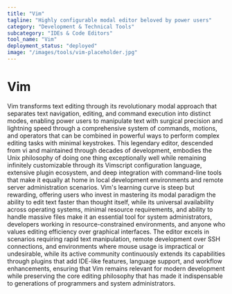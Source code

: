 ```yaml
---
title: "Vim"
tagline: "Highly configurable modal editor beloved by power users"
category: "Development & Technical Tools"
subcategory: "IDEs & Code Editors"
tool_name: "Vim"
deployment_status: "deployed"
image: "/images/tools/vim-placeholder.jpg"
---
```


# Vim

Vim transforms text editing through its revolutionary modal approach that separates text navigation, editing, and command execution into distinct modes, enabling power users to manipulate text with surgical precision and lightning speed through a comprehensive system of commands, motions, and operators that can be combined in powerful ways to perform complex editing tasks with minimal keystrokes. This legendary editor, descended from vi and maintained through decades of development, embodies the Unix philosophy of doing one thing exceptionally well while remaining infinitely customizable through its Vimscript configuration language, extensive plugin ecosystem, and deep integration with command-line tools that make it equally at home in local development environments and remote server administration scenarios. Vim's learning curve is steep but rewarding, offering users who invest in mastering its modal paradigm the ability to edit text faster than thought itself, while its universal availability across operating systems, minimal resource requirements, and ability to handle massive files make it an essential tool for system administrators, developers working in resource-constrained environments, and anyone who values editing efficiency over graphical interfaces. The editor excels in scenarios requiring rapid text manipulation, remote development over SSH connections, and environments where mouse usage is impractical or undesirable, while its active community continuously extends its capabilities through plugins that add IDE-like features, language support, and workflow enhancements, ensuring that Vim remains relevant for modern development while preserving the core editing philosophy that has made it indispensable to generations of programmers and system administrators.